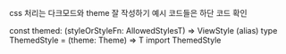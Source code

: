 <!------------------------------------------------------------------------------------
   Add Rules to this file or a short description and have Kiro refine them for you:
------------------------------------------------------------------------------------->

css 처리는 다크모드와 theme 잘 작성하기
예시 코드들은 하단 코드 확인

const themed: <ViewStyle>(styleOrStyleFn: AllowedStylesT<ViewStyle>) => ViewStyle
(alias) type ThemedStyle<T> = (theme: Theme) => T
import ThemedStyle
